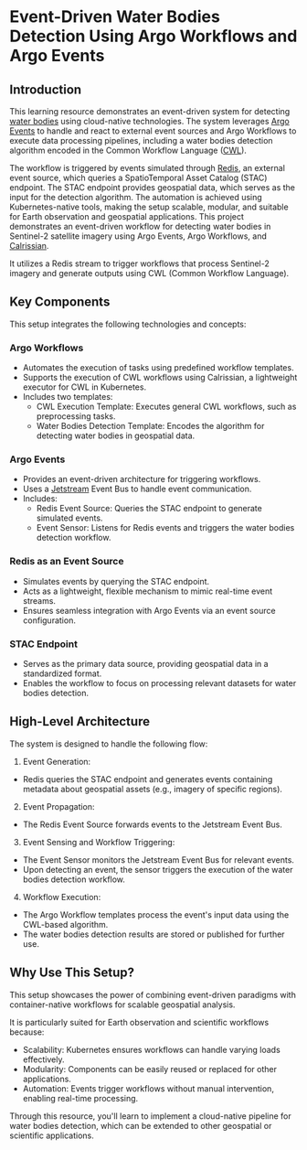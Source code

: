 # Event-Driven Water Bodies Detection Using Argo Workflows and Argo Events


## Introduction

This learning resource demonstrates an event-driven system for detecting [water bodies](https://github.com/eoap/mastering-app-package) using cloud-native technologies. The system leverages [Argo Events](https://argoproj.github.io/events/) to handle and react to external event sources and Argo Workflows to execute data processing pipelines, including a water bodies detection algorithm encoded in the Common Workflow Language ([CWL](https://www.commonwl.org/user_guide/)).

The workflow is triggered by events simulated through [Redis](https://redis.io/docs/latest/develop/data-types/streams/), an external event source, which queries a SpatioTemporal Asset Catalog (STAC) endpoint. The STAC endpoint provides geospatial data, which serves as the input for the detection algorithm. The automation is achieved using Kubernetes-native tools, making the setup scalable, modular, and suitable for Earth observation and geospatial applications.
This project demonstrates an event-driven workflow for detecting water bodies in Sentinel-2 satellite imagery using Argo Events, Argo Workflows, and [Calrissian](https://argoproj.github.io/workflows/). 

It utilizes a Redis stream to trigger workflows that process Sentinel-2 imagery and generate outputs using CWL (Common Workflow Language).


## Key Components

This setup integrates the following technologies and concepts:

### Argo Workflows

* Automates the execution of tasks using predefined workflow templates.
* Supports the execution of CWL workflows using Calrissian, a lightweight executor for CWL in Kubernetes.
* Includes two templates:
  * CWL Execution Template: Executes general CWL workflows, such as preprocessing tasks.
  * Water Bodies Detection Template: Encodes the algorithm for detecting water bodies in geospatial data.

### Argo Events

* Provides an event-driven architecture for triggering workflows.
* Uses a [Jetstream](https://argoproj.github.io/argo-events/eventbus/jetstream/) Event Bus to handle event communication.
* Includes:
  * Redis Event Source: Queries the STAC endpoint to generate simulated events.
  * Event Sensor: Listens for Redis events and triggers the water bodies detection workflow.

### Redis as an Event Source

* Simulates events by querying the STAC endpoint.
* Acts as a lightweight, flexible mechanism to mimic real-time event streams.
* Ensures seamless integration with Argo Events via an event source configuration.

### STAC Endpoint

* Serves as the primary data source, providing geospatial data in a standardized format.
* Enables the workflow to focus on processing relevant datasets for water bodies detection.

## High-Level Architecture

The system is designed to handle the following flow:

1. Event Generation:

* Redis queries the STAC endpoint and generates events containing metadata about geospatial assets (e.g., imagery of specific regions).

2. Event Propagation:

* The Redis Event Source forwards events to the Jetstream Event Bus.

3. Event Sensing and Workflow Triggering:

* The Event Sensor monitors the Jetstream Event Bus for relevant events.
* Upon detecting an event, the sensor triggers the execution of the water bodies detection workflow.

4. Workflow Execution:

* The Argo Workflow templates process the event's input data using the CWL-based algorithm.
* The water bodies detection results are stored or published for further use.

## Why Use This Setup?

This setup showcases the power of combining event-driven paradigms with container-native workflows for scalable geospatial analysis. 

It is particularly suited for Earth observation and scientific workflows because:

* Scalability: Kubernetes ensures workflows can handle varying loads effectively.
* Modularity: Components can be easily reused or replaced for other applications.
* Automation: Events trigger workflows without manual intervention, enabling real-time processing.

Through this resource, you'll learn to implement a cloud-native pipeline for water bodies detection, which can be extended to other geospatial or scientific applications.

